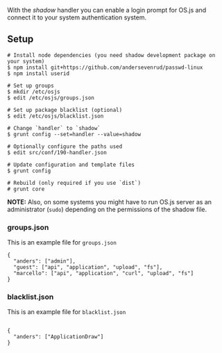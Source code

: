 With the *shadow* handler you can enable a login prompt for OS.js and connect it to your system authentication system.

## Setup

```
# Install node dependencies (you need shadow development package on your system)
$ npm install git+https://github.com/andersevenrud/passwd-linux
$ npm install userid

# Set up groups
$ mkdir /etc/osjs
$ edit /etc/osjs/groups.json

# Set up package blacklist (optional)
$ edit /etc/osjs/blacklist.json

# Change `handler` to `shadow`
$ grunt config --set=handler --value=shadow

# Optionally configure the paths used
$ edit src/conf/190-handler.json

# Update configuration and template files
$ grunt config

# Rebuild (only required if you use `dist`)
# grunt core

```

**NOTE:** Also, on some systems you might have to run OS.js server as an administrator (`sudo`) depending on the permissions of the shadow file.


### groups.json

This is an example file for `groups.json`

```
{
  "anders": ["admin"],
  "guest": ["api", "application", "upload", "fs"],
  "marcello": ["api", "application", "curl", "upload", "fs"]
}
```

### blacklist.json

This is an example file for `blacklist.json`

```

{
  "anders": ["ApplicationDraw"]
}

```
